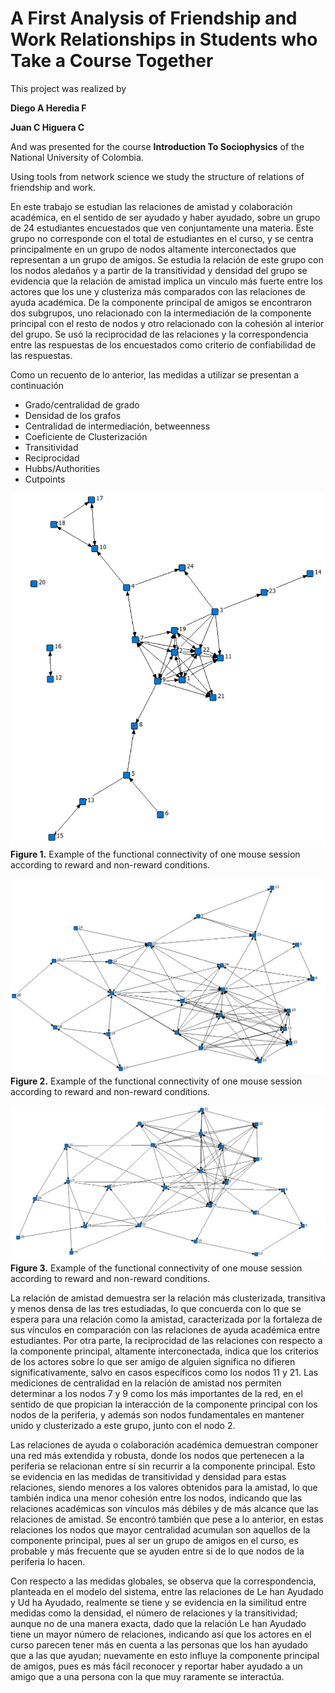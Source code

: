 # A First Analysis of Friendship and Work Relationships in Students who Take a Course Together

This project was realized by 

**Diego A Heredia F**

**Juan C Higuera C**

And was presented for the course **Introduction To Sociophysics** of the National University of Colombia.

Using tools from network science we study the structure of relations of friendship and work.

En este trabajo se estudian las relaciones de amistad y colaboración académica, en el sentido de ser ayudado y haber ayudado, sobre un grupo de 24 estudiantes encuestados que ven conjuntamente una materia. Este grupo no corresponde con el total de estudiantes en el curso, y se centra principalmente en un grupo de nodos altamente interconectados que representan a un grupo de amigos. Se estudia la relación de este grupo con los nodos aledaños y a partir de la transitividad y densidad del grupo se evidencia que la relación de amistad implica un vinculo más fuerte entre los actores que los une y clusteriza más comparados con las relaciones de ayuda académica.  De la componente principal de amigos se encontraron dos subgrupos, uno relacionado con la intermediación de la componente principal con el resto de nodos y otro relacionado con la cohesión al interior del grupo. Se usó la reciprocidad de las relaciones y la correspondencia entre las respuestas de los encuestados como criterio de confiabilidad de las respuestas. 

Como un recuento de lo anterior, las medidas a utilizar se presentan a continuación

- Grado/centralidad de grado
- Densidad de los grafos
- Centralidad de intermediación, betweenness
- Coeficiente de Clusterización
- Transitividad
- Reciprocidad
- Hubbs/Authorities
- Cutpoints

![image](https://github.com/DiegoHerediaF/A-first-analysis-of-friendship-and-work-relationships-in-students-who-take-a-course-together/blob/16b61f32307bacd5285634acc33994d97f9eaba3/you_consider_them_friends.PNG)
**Figure 1.** Example of the functional connectivity of one mouse session according to reward and non-reward conditions.

![image](https://github.com/DiegoHerediaF/A-first-analysis-of-friendship-and-work-relationships-in-students-who-take-a-course-together/blob/16b61f32307bacd5285634acc33994d97f9eaba3/they_helped_you.PNG)
**Figure 2.** Example of the functional connectivity of one mouse session according to reward and non-reward conditions.

![image](https://github.com/DiegoHerediaF/A-first-analysis-of-friendship-and-work-relationships-in-students-who-take-a-course-together/blob/16b61f32307bacd5285634acc33994d97f9eaba3/you_helped%20them.PNG)
**Figure 3.** Example of the functional connectivity of one mouse session according to reward and non-reward conditions.

La relación de amistad demuestra ser la relación más clusterizada, transitiva y menos densa de las tres estudiadas, lo que concuerda con lo que se espera para una relación como la amistad, caracterizada por la fortaleza de sus vínculos en comparación con las relaciones de ayuda académica entre estudiantes. Por otra parte, la reciprocidad de las relaciones con respecto a la componente principal, altamente interconectada, indica que los criterios de los actores sobre lo que ser amigo de alguien significa no difieren significativamente, salvo en casos específicos como los nodos 11 y 21. Las mediciones de centralidad en la relación de amistad nos permiten determinar a los nodos 7 y 9 como los más importantes de la red, en el sentido de que propician la interacción de la componente principal con los nodos de la periferia, y además son nodos fundamentales en mantener unido y clusterizado a este grupo, junto con el nodo 2.

Las relaciones de ayuda o colaboración académica demuestran componer una red más extendida y robusta, donde los nodos que pertenecen a la periferia se relacionan entre sí sin recurrir a la componente principal. Esto se evidencia en las medidas de transitividad y densidad para estas relaciones, siendo menores a los valores obtenidos para la amistad, lo que también indica una menor cohesión entre los nodos, indicando que las relaciones académicas son vínculos más débiles y de más alcance que las relaciones de amistad. Se encontró también que pese a lo anterior, en estas relaciones los nodos que mayor centralidad acumulan son aquellos de la componente principal, pues al ser un grupo de amigos en el curso, es probable y más frecuente que se ayuden entre si de lo que nodos de la periferia lo hacen.

Con respecto a las medidas globales, se observa que la correspondencia, planteada en el modelo del sistema, entre las relaciones de Le han Ayudado y Ud ha Ayudado, realmente se tiene y se evidencia en la similitud entre medidas como la densidad, el número de relaciones y la transitividad; aunque no de una manera exacta, dado que la relación Le han Ayudado tiene un mayor número de relaciones, indicando así que los actores en el curso parecen tener más en cuenta a las personas que los han ayudado que a las que ayudan; nuevamente en esto influye la componente principal de amigos, pues es más fácil reconocer y reportar haber ayudado a un amigo que a una persona con la que muy raramente se interactúa.
